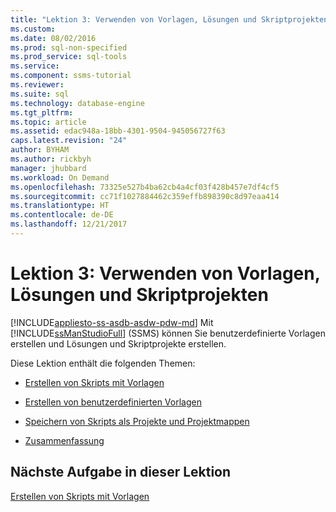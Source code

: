 ```yaml
---
title: "Lektion 3: Verwenden von Vorlagen, Lösungen und Skriptprojekten | Microsoft-Dokumentation"
ms.custom: 
ms.date: 08/02/2016
ms.prod: sql-non-specified
ms.prod_service: sql-tools
ms.service: 
ms.component: ssms-tutorial
ms.reviewer: 
ms.suite: sql
ms.technology: database-engine
ms.tgt_pltfrm: 
ms.topic: article
ms.assetid: edac948a-18bb-4301-9504-945056727f63
caps.latest.revision: "24"
author: BYHAM
ms.author: rickbyh
manager: jhubbard
ms.workload: On Demand
ms.openlocfilehash: 73325e527b4ba62cb4a4cf03f428b457e7df4cf5
ms.sourcegitcommit: cc71f1027884462c359effb898390c8d97eaa414
ms.translationtype: HT
ms.contentlocale: de-DE
ms.lasthandoff: 12/21/2017
---
```

# <a name="lesson-3-working-with-templates-solutions-and-script-projects"></a>Lektion 3: Verwenden von Vorlagen, Lösungen und Skriptprojekten
[!INCLUDE[appliesto-ss-asdb-asdw-pdw-md](../../includes/appliesto-ss-asdb-asdw-pdw-md.md)] Mit [!INCLUDE[ssManStudioFull](../../includes/ssmanstudiofull-md.md)] (SSMS) können Sie benutzerdefinierte Vorlagen erstellen und Lösungen und Skriptprojekte erstellen.  
  
Diese Lektion enthält die folgenden Themen:  
  
-   [Erstellen von Skripts mit Vorlagen](https://msdn.microsoft.com/library/ms170113.aspx)  
  
-   [Erstellen von benutzerdefinierten Vorlagen](https://msdn.microsoft.com/library/ms166841.aspx)  
  
-   [Speichern von Skripts als Projekte und Projektmappen](https://msdn.microsoft.com/library/ms167154.aspx)  
  
-   [Zusammenfassung](https://msdn.microsoft.com/library/ms170152.aspx)  
  
## <a name="next-task-in-lesson"></a>Nächste Aufgabe in dieser Lektion  
[Erstellen von Skripts mit Vorlagen](../../tools/sql-server-management-studio/lesson-3-1-create-scripts-using-templates.md)  
  
  
  

